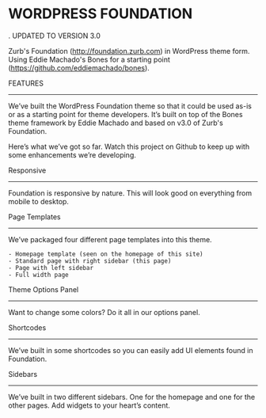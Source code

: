 WORDPRESS FOUNDATION
===================
.
UPDATED TO VERSION 3.0

Zurb's Foundation (http://foundation.zurb.com) in WordPress theme form. Using Eddie Machado's Bones for a starting point (https://github.com/eddiemachado/bones). 

FEATURES
________

We’ve built the WordPress Foundation theme so that it could be used as-is or as a starting point for theme developers. It’s built on top of the Bones theme framework by Eddie Machado and based on v3.0 of Zurb's Foundation.

Here’s what we’ve got so far. Watch this project on Github to keep up with some enhancements we’re developing.

Responsive
__________

Foundation is responsive by nature.  This will look good on everything from mobile to desktop.

Page Templates
______________

We’ve packaged four different page templates into this theme.

    - Homepage template (seen on the homepage of this site)
    - Standard page with right sidebar (this page)
    - Page with left sidebar
    - Full width page

Theme Options Panel
___________________

Want to change some colors? Do it all in our options panel.

Shortcodes
__________

We’ve built in some shortcodes so you can easily add UI elements found in Foundation.

Sidebars
________

We’ve built in two different sidebars. One for the homepage and one for the other pages. Add widgets to your heart’s content.

